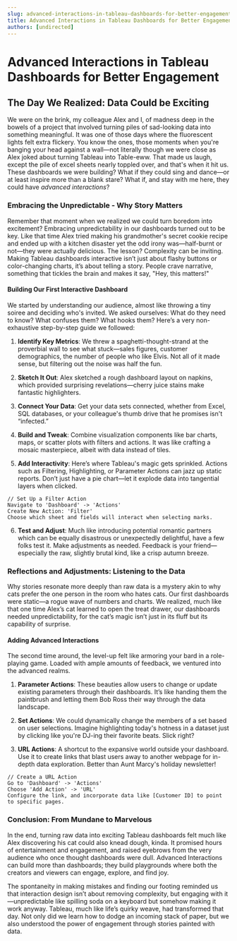 ```yaml
---
slug: advanced-interactions-in-tableau-dashboards-for-better-engagement
title: Advanced Interactions in Tableau Dashboards for Better Engagement
authors: [undirected]
---
```



# Advanced Interactions in Tableau Dashboards for Better Engagement

## The Day We Realized: Data Could be Exciting

We were on the brink, my colleague Alex and I, of madness deep in the bowels of a project that involved turning piles of sad-looking data into something meaningful. It was one of those days where the fluorescent lights felt extra flickery. You know the ones, those moments when you're banging your head against a wall—not literally though we were close as Alex joked about turning Tableau into Table-eww. That made us laugh, except the pile of excel sheets nearly toppled over, and that's when it hit us. These dashboards we were building? What if they could sing and dance—or at least inspire more than a blank stare? What if, and stay with me here, they could have *advanced interactions*?

### Embracing the Unpredictable - Why Story Matters

Remember that moment when we realized we could turn boredom into excitement? Embracing unpredictability in our dashboards turned out to be key. Like that time Alex tried making his grandmother's secret cookie recipe and ended up with a kitchen disaster yet the odd irony was—half-burnt or not—they were actually delicious. The lesson? Complexity can be inviting. Making Tableau dashboards interactive isn’t just about flashy buttons or color-changing charts, it’s about telling a story. People crave narrative, something that tickles the brain and makes it say, "Hey, this matters!"

#### Building Our First Interactive Dashboard

We started by understanding our audience, almost like throwing a tiny soiree and deciding who's invited. We asked ourselves: What do they need to know? What confuses them? What hooks them? Here’s a very non-exhaustive step-by-step guide we followed:

1. **Identify Key Metrics**: We threw a spaghetti-thought-strand at the proverbial wall to see what stuck—sales figures, customer demographics, the number of people who like Elvis. Not all of it made sense, but filtering out the noise was half the fun.

2. **Sketch It Out**: Alex sketched a rough dashboard layout on napkins, which provided surprising revelations—cherry juice stains make fantastic highlighters.

3. **Connect Your Data**: Get your data sets connected, whether from Excel, SQL databases, or your colleague's thumb drive that he promises isn't “infected.”

4. **Build and Tweak**: Combine visualization components like bar charts, maps, or scatter plots with filters and actions. It was like crafting a mosaic masterpiece, albeit with data instead of tiles.

5. **Add Interactivity**: Here’s where Tableau's magic gets sprinkled. Actions such as Filtering, Highlighting, or Parameter Actions can jazz up static reports. Don’t just have a pie chart—let it explode data into tangential layers when clicked.

```tableau
// Set Up a Filter Action
Navigate to 'Dashboard' -> 'Actions'
Create New Action: 'Filter'
Choose which sheet and fields will interact when selecting marks.
```

6. **Test and Adjust**: Much like introducing potential romantic partners which can be equally disastrous or unexpectedly delightful, have a few folks test it. Make adjustments as needed. Feedback is your friend—especially the raw, slightly brutal kind, like a crisp autumn breeze.

### Reflections and Adjustments: Listening to the Data

Why stories resonate more deeply than raw data is a mystery akin to why cats prefer the one person in the room who hates cats. Our first dashboards were static—a rogue wave of numbers and charts. We realized, much like that one time Alex’s cat learned to open the treat drawer, our dashboards needed unpredictability, for the cat’s magic isn’t just in its fluff but its capability of surprise.

#### Adding Advanced Interactions

The second time around, the level-up felt like armoring your bard in a role-playing game. Loaded with ample amounts of feedback, we ventured into the advanced realms.

1. **Parameter Actions**: These beauties allow users to change or update existing parameters through their dashboards. It’s like handing them the paintbrush and letting them Bob Ross their way through the data landscape.

2. **Set Actions**: We could dynamically change the members of a set based on user selections. Imagine highlighting today's hotness in a dataset just by clicking like you're DJ-ing their favorite beats. Slick right?

3. **URL Actions**: A shortcut to the expansive world outside your dashboard. Use it to create links that blast users away to another webpage for in-depth data exploration. Better than Aunt Marcy's holiday newsletter!

```tableau
// Create a URL Action
Go to 'Dashboard' -> 'Actions'
Choose 'Add Action' -> 'URL'
Configure the link, and incorporate data like [Customer ID] to point to specific pages.
```

### Conclusion: From Mundane to Marvelous

In the end, turning raw data into exciting Tableau dashboards felt much like Alex discovering his cat could also knead dough, kinda. It promised hours of entertainment and engagement, and raised eyebrows from the very audience who once thought dashboards were dull. Advanced Interactions can build more than dashboards; they build playgrounds where both the creators and viewers can engage, explore, and find joy.

The spontaneity in making mistakes and finding our footing reminded us that interaction design isn’t about removing complexity, but engaging with it—unpredictable like spilling soda on a keyboard but somehow making it work anyway. Tableau, much like life’s quirky weave, had transformed that day. Not only did we learn how to dodge an incoming stack of paper, but we also understood the power of engagement through stories painted with data.